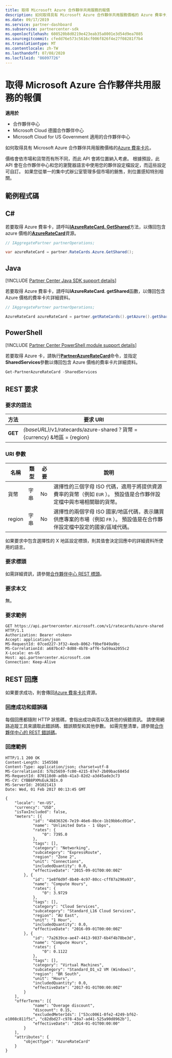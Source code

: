 ```yaml
---
title: 取得 Microsoft Azure 合作夥伴共用服務的報價
description: 如何取得具有 Microsoft Azure 合作夥伴共用服務價格的 Azure 費率卡片。
ms.date: 09/17/2019
ms.service: partner-dashboard
ms.subservice: partnercenter-sdk
ms.openlocfilehash: 608520b8d0219e423eab35a8001e3d54d9ea7085
ms.sourcegitcommit: cfedd76e573c5616cf006f826f4e27f08281f7b4
ms.translationtype: MT
ms.contentlocale: zh-TW
ms.lasthandoff: 07/08/2020
ms.locfileid: "86097726"
---
```

# <a name="get-prices-for-microsoft-azure-partner-shared-services"></a>取得 Microsoft Azure 合作夥伴共用服務的報價

**適用於**

- 合作夥伴中心
- Microsoft Cloud 德國合作夥伴中心
- Microsoft Cloud for US Government 適用的合作夥伴中心

如何取得具有 Microsoft Azure 合作夥伴共用服務價格的[Azure 費率卡片](azure-rate-card-resources.md)。

價格會依市場和貨幣而有所不同，而此 API 會將位置納入考慮。 根據預設，此 API 會在合作夥伴中心和您的瀏覽器語言中使用您的夥伴設定檔設定，而這些設定可自訂。 如果您從單一的集中式辦公室管理多個市場的銷售，則位置感知特別相關。

## <a name="example-code"></a>範例程式碼

## <a name="c"></a>C\#

若要取得 Azure 費率卡，請呼叫[**IAzureRateCard. GetShared**](https://docs.microsoft.com/dotnet/api/microsoft.store.partnercenter.ratecards.iazureratecard.getshared)方法，以傳回包含 azure 價格的[**AzureRateCard**](https://docs.microsoft.com/dotnet/api/microsoft.store.partnercenter.models.ratecards.azureratecard)資源。

```csharp
// IAggregatePartner partnerOperations;

var azureRateCard = partner.RateCards.Azure.GetShared();
```

## <a name="java"></a>Java

[!INCLUDE [Partner Center Java SDK support details](../includes/java-sdk-support.md)]

若要取得 Azure 費率卡，請呼叫**IAzureRateCard. getShared**函數，以傳回包含 Azure 價格的費率卡片詳細資料。

```java
// IAggregatePartner partnerOperations;

AzureRateCard azureRateCard = partner.getRateCards().getAzure().getShared();
```

## <a name="powershell"></a>PowerShell

[!INCLUDE [Partner Center PowerShell module support details](../includes/powershell-module-support.md)]

若要取得 Azure 卡，請執行[**PartnerAzureRateCard**](https://github.com/Microsoft/Partner-Center-PowerShell/blob/master/docs/help/Get-PartnerAzureRateCard.md)命令，並指定**SharedServices**參數以傳回包含 Azure 價格的費率卡片詳細資料。

```powershell
Get-PartnerAzureRateCard -SharedServices
```

## <a name="rest-request"></a>REST 要求

### <a name="request-syntax"></a>要求的語法

| 方法  | 要求 URI                                                               |
|---------|---------------------------------------------------------------------------|
| **GET** | *{baseURL}*/v1/ratecards/azure-shared？貨幣 = {currency} &地區 = {region} |

### <a name="uri-parameters"></a>URI 參數

| 名稱     | 類型   | 必要 | 說明                                                                                                                                                                               |
|----------|--------|----------|-------------------------------------------------------------------------------------------------------------------------------------------------------------------------------------------|
| 貨幣 | 字串 | No       | 選擇性的三個字母 ISO 代碼，適用于將提供資源費率的貨幣（例如 `EUR` ）。 預設值是合作夥伴設定檔中與市場相關聯的貨幣。 |
| region   | 字串 | No       | 選擇性的兩個字母 ISO 國家/地區代碼，表示購買供應專案的市場（例如 `FR` ）。 預設值是在合作夥伴設定檔中設定的國家/區域代碼。        |

如果要求中包含選擇性的 X 地區設定標頭，則其值會決定回應中的詳細資料所使用的語言。

### <a name="request-headers"></a>要求標頭

如需詳細資訊，請參閱[合作夥伴中心 REST 標頭](headers.md)。

### <a name="request-body"></a>要求本文

無。

### <a name="request-example"></a>要求範例

```http
GET https://api.partnercenter.microsoft.com/v1/ratecards/azure-shared HTTP/1.1
Authorization: Bearer <token>
Accept: application/json
MS-RequestId: 07ced227-3f32-4eeb-8062-f0bef849a9bc
MS-CorrelationId: a687bc47-8d08-4b78-aff6-5a59aa2055c2
X-Locale: en-US
Host: api.partnercenter.microsoft.com
Connection: Keep-Alive
```

## <a name="rest-response"></a>REST 回應

如果要求成功，則會傳回[Azure 費率卡片](azure-rate-card-resources.md)資源。

### <a name="response-success-and-error-codes"></a>回應成功和錯誤碼

每個回應都隨附 HTTP 狀態碼，會指出成功與否以及其他的偵錯資訊。 請使用網路追蹤工具來讀取此錯誤碼、錯誤類型和其他參數。 如需完整清單，請參閱[合作夥伴中心的 REST 錯誤碼](error-codes.md)。

### <a name="response-example"></a>回應範例

```http
HTTP/1.1 200 OK
Content-Length: 1545508
Content-Type: application/json; charset=utf-8
MS-CorrelationId: 57b25659-fc00-4215-87e7-2b09bac6845d
MS-RequestId: 870118d0-adbb-41a3-82d2-a3d45ade3c73
MS-CV: CYBB8PXMsEukJBIn.0
MS-ServerId: 201021413
Date: Wed, 01 Feb 2017 00:13:45 GMT

{
    "locale": "en-US",
    "currency": "USD",
    "isTaxIncluded": false,
    "meters": [{
            "id": "4b836326-7e19-46e6-8bce-1b19bb6cd91e",
            "name": "Unlimited Data - 1 Gbps",
            "rates": {
                "0": 7395.0
            },
            "tags": [],
            "category": "Networking",
            "subcategory": "ExpressRoute",
            "region": "Zone 2",
            "unit": "Connections",
            "includedQuantity": 0.0,
            "effectiveDate": "2015-09-01T00:00:00Z"
        }, {
            "id": "1e8f6d9f-8b40-4c97-80cc-cff87a290a93",
            "name": "Compute Hours",
            "rates": {
                "0": 3.9729
            },
            "tags": [],
            "category": "Cloud Services",
            "subcategory": "Standard_L16 Cloud Services",
            "region": "AU East",
            "unit": "1 Hour",
            "includedQuantity": 0.0,
            "effectiveDate": "2016-09-01T00:00:00Z"
        }, {
            "id": "7a2639ce-ae47-4413-9837-6b4f4b78be3d",
            "name": "Compute Hours",
            "rates": {
                "0": 0.1122
            },
            "tags": [],
            "category": "Virtual Machines",
            "subcategory": "Standard_D1_v2 VM (Windows)",
            "region": "BR South",
            "unit": "Hours",
            "includedQuantity": 0.0,
            "effectiveDate": "2017-01-01T00:00:00Z"
        }
    ],
    "offerTerms": [{
            "name": "Overage discount",
            "discount": 0.15,
            "excludedMeterIds": ["53cc0061-0fe2-4249-bf62-e1008c811f5c", "c82dbd27-c978-43a7-ad41-525a90d8962b"],
            "effectiveDate": "2014-01-01T00:00:00"
        }
    ],
    "attributes": {
        "objectType": "AzureRateCard"
    }
}
```
